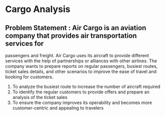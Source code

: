 # Cargo Analysis
## Problem Statement : Air Cargo is an aviation company that provides air transportation services for
passengers and freight. Air Cargo uses its aircraft to provide different services 
with the help of partnerships or alliances with other airlines. The company wants
to prepare reports on regular passengers, busiest routes, ticket sales details,
and other scenarios to improve the ease of travel and booking for customers.

1. To analyze the busiest route to increase the number of aircraft required
2. To identify the regular customers to provide offers and prepare an analysis of the ticket sales
3. To ensure the company improves its operability and becomes more customer-centric and appealing to travelers
